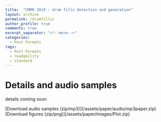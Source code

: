 ```yaml
---
title:  "CMMR 2019 : drum fills detection and generation"
layout: archive
permalink: /drumfills/
author_profile: true
comments: true
excerpt_separator: "<!--more-->"
categories:
  - Post Formats
tags:
  - Post Formats
  - readability
  - standard
---
```

# Details and audio samples
<p>
details coming soon
</p>
[Download audio samples (zip/mp3)](/assets/paper/audio/mp3paper.zip) <br/>
[Download figures (zip/png)](/assets/paper/images/Plot.zip)

